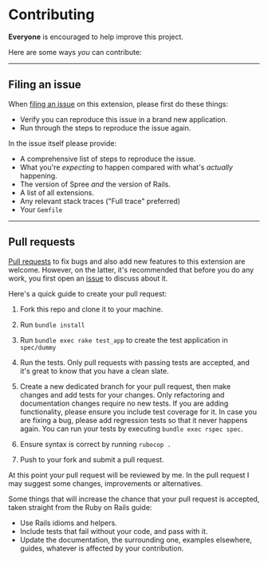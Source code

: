 # Contributing

**Everyone** is encouraged to help improve this project.

Here are some ways *you* can contribute:

---

## Filing an issue

When [filing an issue][2] on this extension, please first do these things:

* Verify you can reproduce this issue in a brand new application.
* Run through the steps to reproduce the issue again.

In the issue itself please provide:

* A comprehensive list of steps to reproduce the issue.
* What you're *expecting* to happen compared with what's *actually* happening.
* The version of Spree *and* the version of Rails.
* A list of all extensions.
* Any relevant stack traces ("Full trace" preferred)
* Your `Gemfile`

---

## Pull requests

[Pull requests][2] to fix bugs and also add new features to this extension are welcome. However, on the latter, it's recommended that before you do any work, you first open an [issue][3] to discuss about it.

Here's a quick guide to create your pull request:

1. Fork this repo and clone it to your machine.

2. Run `bundle install`

3. Run `bundle exec rake test_app` to create the test application in `spec/dummy`

4. Run the tests. Only pull requests with passing tests are accepted, and it's great to know that you have a clean slate.

5. Create a new dedicated branch for your pull request, then make changes and add tests for your changes. Only refactoring and documentation changes require no new tests. If you are adding functionality, please ensure you include test coverage for it. In case you are fixing a bug, please add regression tests so that it never happens again. You can run your tests by executing `bundle exec rspec spec`.

6. Ensure syntax is correct by running `rubocop .`

7. Push to your fork and submit a pull request.

At this point your pull request will be reviewed by me. In the pull request I may suggest some changes, improvements or alternatives.

Some things that will increase the chance that your pull request is accepted, taken straight from the Ruby on Rails guide:

* Use Rails idioms and helpers.
* Include tests that fail without your code, and pass with it.
* Update the documentation, the surrounding one, examples elsewhere, guides, whatever is affected by your contribution.


[1]: https://github.com/albertoalmagro/spree_it_is_a_present/issues
[2]: https://github.com/albertoalmagro/spree_it_is_a_present/pulls
[3]: https://github.com/albertoalmagro/spree_it_is_a_present/tree/master/config/locales
